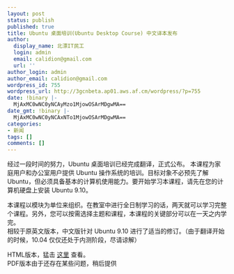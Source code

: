 ```yaml
---
layout: post
status: publish
published: true
title: Ubuntu 桌面培训(Ubuntu Desktop Course) 中文译本发布
author:
  display_name: 北漂IT民工
  login: admin
  email: calidion@gmail.com
  url: ''
author_login: admin
author_email: calidion@gmail.com
wordpress_id: 755
wordpress_url: http://3gcnbeta.ap01.aws.af.cm/wordpress/?p=755
date: !binary |-
  MjAxMC0wNC0yNCAyMzo1MjowOSArMDgwMA==
date_gmt: !binary |-
  MjAxMC0wNC0yNCAxNTo1MjowOSArMDgwMA==
categories:
- 新闻
tags: []
comments: []
---
```

<p>经过一段时间的努力，Ubuntu 桌面培训已经完成翻译，正式公布。 本课程为家庭用户和办公室用户提供 Ubuntu 操作系统的培训。目标对象不必预先了解 Ubuntu，但必须具备基本的计算机使用能力。要开始学习本课程，请先在您的计算机硬盘上安装 Ubuntu 9.10。</p>
<p>本课程以模块为单位来组织。在教室中进行全日制学习的话，两天就可以学习完整个课程。另外，您可以按需选择主题和课程，本课程的关键部分可以在一天之内学完。<br />
相较于原英文版本，中文版针对 Ubuntu 9.10 进行了适当的修订。（由于翻译开始的时候，10.04 仅仅还处于内测阶段，尽请谅解）</p>
<p>HTML版本，猛击&nbsp;<a href="http://people.ubuntu.com/~happyaron/udc-cn/index.html">这里</a> 查看。<br />
PDF版本由于还存在某些问题，稍后提供</p>
